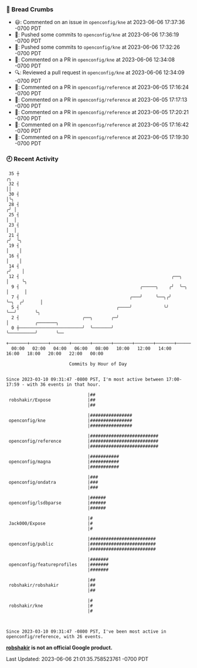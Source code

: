 ### 🍞 Bread Crumbs

 * 😃: Commented on an issue in `openconfig/kne` at 2023-06-06 17:37:36 -0700 PDT
 * 🚢: Pushed some commits to `openconfig/kne` at 2023-06-06 17:36:19 -0700 PDT
 * 🚢: Pushed some commits to `openconfig/kne` at 2023-06-06 17:32:26 -0700 PDT
 * 💬: Commented on a PR in  `openconfig/kne` at 2023-06-06 12:34:08 -0700 PDT
 * 🔍: Reviewed a pull request in  `openconfig/kne` at 2023-06-06 12:34:09 -0700 PDT
 * 💬: Commented on a PR in  `openconfig/reference` at 2023-06-05 17:16:24 -0700 PDT
 * 💬: Commented on a PR in  `openconfig/reference` at 2023-06-05 17:17:13 -0700 PDT
 * 💬: Commented on a PR in  `openconfig/reference` at 2023-06-05 17:20:21 -0700 PDT
 * 💬: Commented on a PR in  `openconfig/reference` at 2023-06-05 17:16:42 -0700 PDT
 * 💬: Commented on a PR in  `openconfig/reference` at 2023-06-05 17:19:30 -0700 PDT

### 🕘 Recent Activity
```
 35 ┼                                                                        ╭╮
 32 ┤                                                                        ││
 30 ┤                                                                        │╰╮
 28 ┤                                                                       ╭╯ │
 25 ┤                                                                       │  │
 23 ┤                                                                       │  │
 21 ┤                                                                      ╭╯  ╰╮
 19 ┤                                                                      │    │
 16 ┤                                                                      │    │
 14 ┤                                                                     ╭╯    │
 12 ┤                                                          ╭──╮       │     ╰╮
  9 ┤                                              ╭─────╮    ╭╯  ╰─╮     │      │
  7 ┤                                          ╭───╯     ╰──╮╭╯     ╰─╮  ╭╯      │
  5 ┤                                     ╭────╯            ╰╯        ╰──╯       ╰╮
  2 ┤                        ╭──╮       ╭─╯                                       │          ╭───────╮
  0 ┼────────────────────────╯  ╰───────╯                                         ╰──────────╯       ╰──
    +───────+───────+───────+───────+───────+───────+───────+───────+───────+───────+───────+───────+────
  00:00   02:00   04:00   06:00   08:00   10:00   12:00   14:00   16:00   18:00   20:00   22:00   00:00   

						Commits by Hour of Day


Since 2023-03-10 09:31:47 -0800 PST, I'm most active between 17:00-17:59 - with 36 events in that hour.

```



```
                               |##
 robshakir/Expose              |##
                               |##

                               |################
 openconfig/kne                |################
                               |################

                               |##########################
 openconfig/reference          |##########################
                               |##########################

                               |###########
 openconfig/magna              |###########
                               |###########

                               |###
 openconfig/ondatra            |###
                               |###

                               |######
 openconfig/lsdbparse          |######
                               |######

                               |#
 Jack000/Expose                |#
                               |#

                               |#########################
 openconfig/public             |#########################
                               |#########################

                               |#######
 openconfig/featureprofiles    |#######
                               |#######

                               |##
 robshakir/robshakir           |##
                               |##

                               |#
 robshakir/kne                 |#
                               |#



Since 2023-03-10 09:31:47 -0800 PST, I've been most active in openconfig/reference, with 26 events.

```
**[robshakir](mailto:robjs@google.com) is not an official Google product.**  


Last Updated: 2023-06-06 21:01:35.758523761 -0700 PDT
